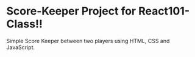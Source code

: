 # Score-Keeper Project for React101-Class!!
Simple Score Keeper between two players using HTML, CSS and JavaScript.

